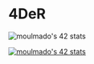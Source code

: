 # 4DeR

<!-- ![42 Profile Card](https://1337-readme.vercel.app/api/profile?cursus=42cursus&dark=true&login=moulmado) -->
![moulmado's 42 stats](https://badge42.herokuapp.com/api/stats/moulmado?darkmode=true&cursus=42cursus)

[![moulmado's 42 stats](https://badge42.herokuapp.com/api/stats/moulmado)](https://github.com/JaeSeoKim/badge42)
